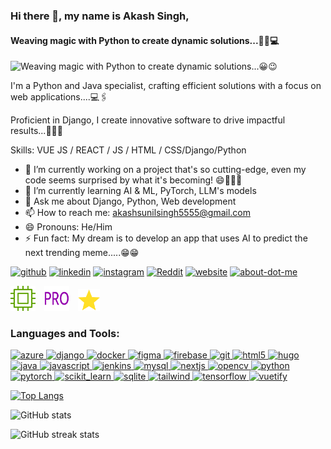 ### Hi there 👋, my name is Akash Singh,
####  Weaving magic with Python to create dynamic solutions...👨‍💻💻
![ Weaving magic with Python to create dynamic solutions...😀😉](https://media.tenor.com/2unHkuoMLhcAAAAd/data-code.gif)

I'm a Python and Java specialist, crafting efficient solutions with a focus on web applications....💻🖇️

Proficient in Django, I create innovative software to drive impactful results...💯👩‍💻

Skills: VUE JS / REACT / JS / HTML / CSS/Django/Python

- 🔭 I’m currently working on a project that's so cutting-edge, even my code seems surprised by what it's becoming! 😄👩‍💻🚀 
- 🌱 I’m currently learning AI & ML, PyTorch, LLM's models  
- 💬 Ask me about Django, Python, Web development  
- 📫 How to reach me: akashsunilsingh5555@gmail.com  
- 😄 Pronouns: He/Him 
- ⚡ Fun fact: My dream is to develop an app that uses AI to predict the next trending meme.....😁😁 


[<img src='https://allvectorlogo.com/img/2021/12/github-logo-vector.png' alt='github' height='40'>](https://github.com/ak2k30)  [<img src='https://www.pngitem.com/pimgs/m/579-5792572_linkedin-logo-png-linkedin-logo-svg-transparent-png.png' alt='linkedin' height='40'>](https://www.linkedin.com/in/akash-singh-306bab229/)  [<img src='https://image.shutterstock.com/image-photo/image-260nw-2281736183.jpg' alt='instagram' height='40'>](https://www.instagram.com/__akash._.2k22_/)  [<img src='https://ichef.bbci.co.uk/news/976/cpsprodpb/1043F/production/_92632666_hi017808332.jpg' alt='Reddit' height='40'>](https://www.reddit.com/user/Dangerous_Ferret3362)  [<img src='https://mattlammersportfolio.files.wordpress.com/2020/08/about-me-1497034723.jpg' alt='website' height='40'>](https://linktr.ee/akash2k25)  [<img src='https://www.proofhub.com/articles/wp-content/uploads/2017/09/project-management.jpg' alt='about-dot-me' height='40'>](https://linktr.ee/myproject123)  

<a href='https://docs.github.com/en/developers'><img src='https://raw.githubusercontent.com/acervenky/animated-github-badges/master/assets/devbadge.gif' width='40' height='40'></a> <a href='https://github.com/pricing'><img src='https://raw.githubusercontent.com/acervenky/animated-github-badges/master/assets/pro.gif' width='40' height='40'></a> <a href='https://stars.github.com/'><img src='https://raw.githubusercontent.com/acervenky/animated-github-badges/master/assets/starbadge.gif' width='35' height='35'></a> 

<h3 align="left">Languages and Tools:</h3>
<p align="left"> <a href="https://azure.microsoft.com/en-in/" target="_blank" rel="noreferrer"> <img src="https://www.vectorlogo.zone/logos/microsoft_azure/microsoft_azure-icon.svg" alt="azure" width="40" height="40"/> </a>   <a href="https://www.djangoproject.com/" target="_blank" rel="noreferrer"> <img src="https://cdn.worldvectorlogo.com/logos/django.svg" alt="django" width="40" height="40"/> </a> <a href="https://www.docker.com/" target="_blank" rel="noreferrer"> <img src="https://cdn-icons-png.flaticon.com/512/919/919853.png" alt="docker" width="40" height="40"/> </a> <a href="https://www.figma.com/" target="_blank" rel="noreferrer"> <img src="https://www.vectorlogo.zone/logos/figma/figma-icon.svg" alt="figma" width="40" height="40"/> </a> <a href="https://firebase.google.com/" target="_blank" rel="noreferrer"> <img src="https://www.vectorlogo.zone/logos/firebase/firebase-icon.svg" alt="firebase" width="40" height="40"/> </a>  <a href="https://git-scm.com/" target="_blank" rel="noreferrer"> <img src="https://www.vectorlogo.zone/logos/git-scm/git-scm-icon.svg" alt="git" width="40" height="40"/> </a> <a href="https://www.w3.org/html/" target="_blank" rel="noreferrer"> <img src="https://w7.pngwing.com/pngs/201/90/png-transparent-logo-html-html5.png" alt="html5" width="40" height="40"/> </a> <a href="https://gohugo.io/" target="_blank" rel="noreferrer"> <img src="https://api.iconify.design/logos-hugo.svg" alt="hugo" width="40" height="40"/> </a>  <a href="https://www.java.com" target="_blank" rel="noreferrer"> <img src="https://cdn4.iconfinder.com/data/icons/logos-and-brands/512/181_Java_logo_logos-512.png" alt="java" width="40" height="40"/> </a> <a href="https://developer.mozilla.org/en-US/docs/Web/JavaScript" target="_blank" rel="noreferrer"> <img src="https://w1.pngwing.com/pngs/136/126/png-transparent-javascript-logo-angularjs-nodejs-computer-programming-web-development-computer-software-jquery-yellow.png" alt="javascript" width="40" height="40"/> </a> <a href="https://www.jenkins.io" target="_blank" rel="noreferrer"> <img src="https://www.vectorlogo.zone/logos/jenkins/jenkins-icon.svg" alt="jenkins" width="40" height="40"/> </a>   <a href="https://www.mysql.com/" target="_blank" rel="noreferrer"> <img src="https://e7.pngegg.com/pngimages/1018/16/png-clipart-mysql-workbench-database-mysql-cluster-others-text-logo.png" alt="mysql" width="40" height="40"/> </a>  <a href="https://nextjs.org/" target="_blank" rel="noreferrer"> <img src="https://w7.pngwing.com/pngs/87/586/png-transparent-next-js-hd-logo.png" alt="nextjs" width="40" height="40"/> </a>  <a href="https://opencv.org/" target="_blank" rel="noreferrer"> <img src="https://www.vectorlogo.zone/logos/opencv/opencv-icon.svg" alt="opencv" width="40" height="40"/> </a> <a href="https://www.python.org" target="_blank" rel="noreferrer"> <img src="https://encrypted-tbn0.gstatic.com/images?q=tbn:ANd9GcRzMsVUrvcGEoaWlxyn0WZ7EnuYtSYGvUCpuQ" alt="python" width="40" height="40"/> </a> <a href="https://pytorch.org/" target="_blank" rel="noreferrer"> <img src="https://www.vectorlogo.zone/logos/pytorch/pytorch-icon.svg" alt="pytorch" width="40" height="40"/> </a> <a href="https://scikit-learn.org/" target="_blank" rel="noreferrer"> <img src="https://upload.wikimedia.org/wikipedia/commons/0/05/Scikit_learn_logo_small.svg" alt="scikit_learn" width="40" height="40"/> </a> <a href="https://www.sqlite.org/" target="_blank" rel="noreferrer"> <img src="https://www.vectorlogo.zone/logos/sqlite/sqlite-icon.svg" alt="sqlite" width="40" height="40"/> </a> <a href="https://tailwindcss.com/" target="_blank" rel="noreferrer"> <img src="https://www.vectorlogo.zone/logos/tailwindcss/tailwindcss-icon.svg" alt="tailwind" width="40" height="40"/> </a> <a href="https://www.tensorflow.org" target="_blank" rel="noreferrer"> <img src="https://www.vectorlogo.zone/logos/tensorflow/tensorflow-icon.svg" alt="tensorflow" width="40" height="40"/> </a>  <a href="https://vuetifyjs.com/en/" target="_blank" rel="noreferrer"> <img src="https://bestofjs.org/logos/vuetify.svg" alt="vuetify" width="40" height="40"/> </a> </p>



[![Top Langs](https://github-readme-stats.vercel.app/api/top-langs/?username=ak2k30)](https://github.com/anuraghazra/github-readme-stats)

![GitHub stats](https://github-readme-stats.vercel.app/api?username=ak2k30&show_icons=true)  



![GitHub streak stats](https://streak-stats.demolab.com/?user=ak2k30)  

